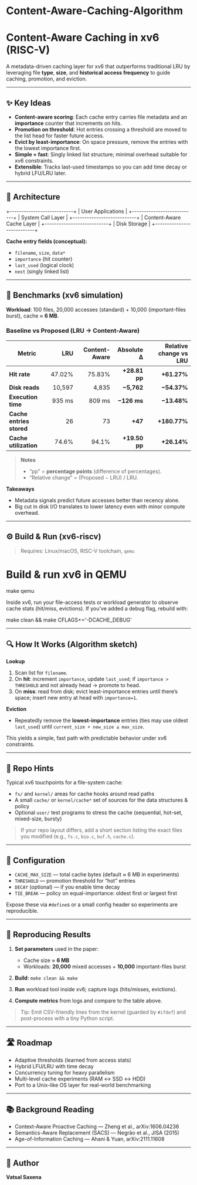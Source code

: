 # Content-Aware-Caching-Algorithm



# Content-Aware Caching in xv6 (RISC-V)

A metadata-driven caching layer for xv6 that outperforms traditional LRU by leveraging 
file **type**, **size**, and **historical access frequency** to guide caching, promotion, and eviction.

---

## ✨ Key Ideas

- **Content-aware scoring**: Each cache entry carries file metadata and an **importance** counter that increments on hits.
- **Promotion on threshold**: Hot entries crossing a threshold are moved to the list head for faster future access.
- **Evict by least-importance**: On space pressure, remove the entries with the lowest importance first.
- **Simple + fast**: Singly linked list structure; minimal overhead suitable for xv6 constraints.
- **Extensible**: Tracks last-used timestamps so you can add time decay or hybrid LFU/LRU later.

---

## 🧱 Architecture


+---------------------------+
\| User Applications         |
+---------------------------+
\| System Call Layer         |
+---------------------------+
\| Content-Aware Cache Layer |
+---------------------------+
\| Disk Storage              |
+---------------------------+



**Cache entry fields (conceptual):**
- `filename`, `size`, `data*`
- `importance` (hit counter)
- `last_used` (logical clock)
- `next` (singly linked list)

---

## 🧪 Benchmarks (xv6 simulation)

**Workload**: 100 files, 20,000 accesses (standard) + 10,000 (important-files burst), cache ≈ **6 MB**.

### Baseline vs Proposed (LRU → Content-Aware)

| Metric | LRU | Content-Aware | Absolute Δ | Relative change vs LRU |
|---|---:|---:|---:|---:|
| **Hit rate** | 47.02% | 75.83% | **+28.81 pp** | **+61.27%** |
| **Disk reads** | 10,597 | 4,835 | **−5,762** | **−54.37%** |
| **Execution time** | 935 ms | 809 ms | **−126 ms** | **−13.48%** |
| **Cache entries stored** | 26 | 73 | **+47** | **+180.77%** |
| **Cache utilization** | 74.6% | 94.1% | **+19.50 pp** | **+26.14%** |

> **Notes**
> - “pp” = **percentage points** (difference of percentages).
> - “Relative change” = (Proposed − LRU) / LRU.

**Takeaways**
- Metadata signals predict future accesses better than recency alone.
- Big cut in disk I/O translates to lower latency even with minor compute overhead.

---

## ⚙️ Build & Run (xv6-riscv)

> Requires: Linux/macOS, RISC-V toolchain, `qemu`

# Build & run xv6 in QEMU
make qemu


Inside xv6, run your file-access tests or workload generator to observe cache stats (hit/miss, evictions). If you’ve added a debug flag, rebuild with:


make clean && make CFLAGS+='-DCACHE_DEBUG'

---

## 🔍 How It Works (Algorithm sketch)

**Lookup**

1. Scan list for `filename`.
2. On **hit**: increment `importance`, update `last_used`; if `importance > THRESHOLD` and not already head → promote to head.
3. On **miss**: read from disk; evict least-importance entries until there’s space; insert new entry at head with `importance=1`.

**Eviction**

* Repeatedly remove the **lowest-importance** entries (ties may use oldest `last_used`) until `current_size + new_size ≤ max_size`.

This yields a simple, fast path with predictable behavior under xv6 constraints.

---

## 📁 Repo Hints

Typical xv6 touchpoints for a file-system cache:

* `fs/` and `kernel/` areas for cache hooks around read paths
* A small `cache/` or `kernel/cache*` set of sources for the data structures & policy
* Optional `user/` test programs to stress the cache (sequential, hot-set, mixed-size, bursty)

> If your repo layout differs, add a short section listing the exact files you modified (e.g., `fs.c`, `bio.c`, `buf.h`, `cache.c`).

---

## 🧩 Configuration

* `CACHE_MAX_SIZE` — total cache bytes (default ≈ 6 MB in experiments)
* `THRESHOLD` — promotion threshold for “hot” entries
* `DECAY` (optional) — if you enable time decay
* `TIE_BREAK` — policy on equal-importance: oldest first or largest first

Expose these via `#define`s or a small config header so experiments are reproducible.

---

## 🔬 Reproducing Results

1. **Set parameters** used in the paper:

   * Cache size ≈ **6 MB**
   * Workloads: **20,000** mixed accesses + **10,000** important-files burst
2. **Build**: `make clean && make`
3. **Run** workload tool inside xv6; capture logs (hits/misses, evictions).
4. **Compute metrics** from logs and compare to the table above.

> Tip: Emit CSV-friendly lines from the kernel (guarded by `#ifdef`) and post-process with a tiny Python script.

---

## 🛣️ Roadmap

* Adaptive thresholds (learned from access stats)
* Hybrid LFU/LRU with time decay
* Concurrency tuning for heavy parallelism
* Multi-level cache experiments (RAM ↔ SSD ↔ HDD)
* Port to a Unix-like OS layer for real-world benchmarking

---

## 📚 Background Reading

* Context-Aware Proactive Caching — Zheng et al., arXiv:1606.04236
* Semantics-Aware Replacement (SACS) — Negrão et al., JISA (2015)
* Age-of-Information Caching — Ahani & Yuan, arXiv:2111.11608

---

## 👤 Author

**Vatsal Saxena**
